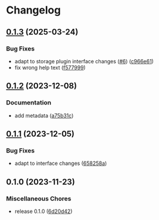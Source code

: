 # Changelog

## [0.1.3](https://github.com/snakemake/snakemake-storage-plugin-sftp/compare/v0.1.2...v0.1.3) (2025-03-24)


### Bug Fixes

* adapt to storage plugin interface changes ([#6](https://github.com/snakemake/snakemake-storage-plugin-sftp/issues/6)) ([c966e61](https://github.com/snakemake/snakemake-storage-plugin-sftp/commit/c966e610a2d332ea37fe1e065dcc0f6931f86b67))
* fix wrong help text ([f577999](https://github.com/snakemake/snakemake-storage-plugin-sftp/commit/f577999a632389b53ba45b1d04c180a2c65e27b4))

## [0.1.2](https://github.com/snakemake/snakemake-storage-plugin-sftp/compare/v0.1.1...v0.1.2) (2023-12-08)


### Documentation

* add metadata ([a75b31c](https://github.com/snakemake/snakemake-storage-plugin-sftp/commit/a75b31cab8d88d06f33ccad901abd1aff4245428))

## [0.1.1](https://github.com/snakemake/snakemake-storage-plugin-sftp/compare/v0.1.0...v0.1.1) (2023-12-05)


### Bug Fixes

* adapt to interface changes ([658258a](https://github.com/snakemake/snakemake-storage-plugin-sftp/commit/658258ac10aa0eb9a5dd4319c630630f150e9217))

## 0.1.0 (2023-11-23)


### Miscellaneous Chores

* release 0.1.0 ([6d20d42](https://github.com/snakemake/snakemake-storage-plugin-sftp/commit/6d20d426e43f14772f6e833763c0d326ea3fd461))
